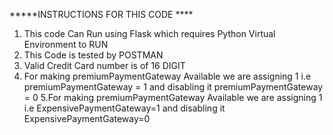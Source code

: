 *****INSTRUCTIONS FOR THIS CODE **** 
1. This code Can Run using  Flask which requires Python Virtual Environment to RUN
2. This Code is tested by POSTMAN 
3. Valid Credit Card number is of 16 DIGIT 
4. For making  premiumPaymentGateway Available we are assigning 1 i.e  premiumPaymentGateway = 1 and disabling it  premiumPaymentGateway = 0
5.For making  premiumPaymentGateway Available we are assigning 1 i.e ExpensivePaymentGateway=1 and disabling it  ExpensivePaymentGateway=0
